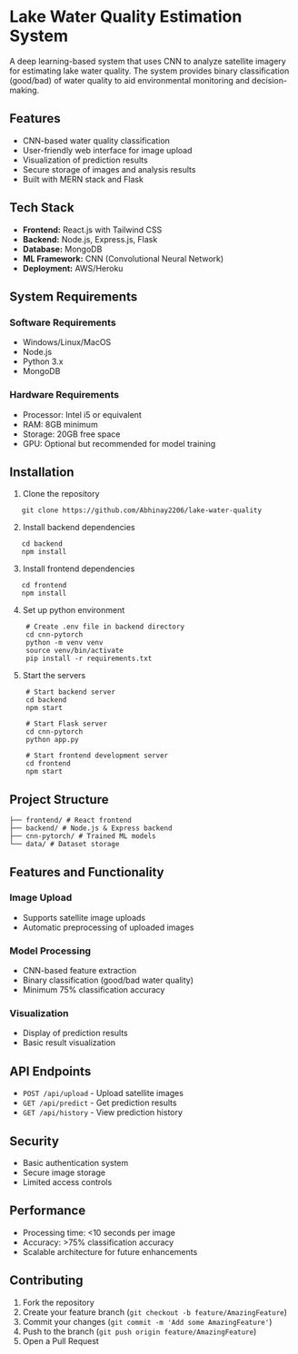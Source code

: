 # Lake Water Quality Estimation System

A deep learning-based system that uses CNN to analyze satellite imagery for estimating lake water quality. The system provides binary classification (good/bad) of water quality to aid environmental monitoring and decision-making.

## Features

- CNN-based water quality classification
- User-friendly web interface for image upload
- Visualization of prediction results
- Secure storage of images and analysis results
- Built with MERN stack and Flask

## Tech Stack

- **Frontend:** React.js with Tailwind CSS
- **Backend:** Node.js, Express.js, Flask
- **Database:** MongoDB
- **ML Framework:** CNN (Convolutional Neural Network)
- **Deployment:** AWS/Heroku

## System Requirements

### Software Requirements

- Windows/Linux/MacOS
- Node.js
- Python 3.x
- MongoDB

### Hardware Requirements

- Processor: Intel i5 or equivalent
- RAM: 8GB minimum
- Storage: 20GB free space
- GPU: Optional but recommended for model training

## Installation

1. Clone the repository

```
   git clone https://github.com/Abhinay2206/lake-water-quality
```

2. Install backend dependencies

```
   cd backend
   npm install
```

3. Install frontend dependencies

```
   cd frontend
   npm install
```

4. Set up python environment

```
    # Create .env file in backend directory
    cd cnn-pytorch
    python -m venv venv
    source venv/bin/activate
    pip install -r requirements.txt
```

5. Start the servers

```
    # Start backend server
    cd backend
    npm start

    # Start Flask server
    cd cnn-pytorch
    python app.py

    # Start frontend development server
    cd frontend
    npm start
```

## Project Structure

```
├── frontend/ # React frontend
├── backend/ # Node.js & Express backend
├── cnn-pytorch/ # Trained ML models
└── data/ # Dataset storage
```

## Features and Functionality

### Image Upload

- Supports satellite image uploads
- Automatic preprocessing of uploaded images

### Model Processing

- CNN-based feature extraction
- Binary classification (good/bad water quality)
- Minimum 75% classification accuracy

### Visualization

- Display of prediction results
- Basic result visualization

## API Endpoints

- `POST /api/upload` - Upload satellite images
- `GET /api/predict` - Get prediction results
- `GET /api/history` - View prediction history

## Security

- Basic authentication system
- Secure image storage
- Limited access controls

## Performance

- Processing time: <10 seconds per image
- Accuracy: >75% classification accuracy
- Scalable architecture for future enhancements

## Contributing

1. Fork the repository
2. Create your feature branch (`git checkout -b feature/AmazingFeature`)
3. Commit your changes (`git commit -m 'Add some AmazingFeature'`)
4. Push to the branch (`git push origin feature/AmazingFeature`)
5. Open a Pull Request

